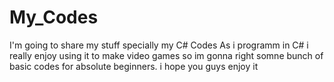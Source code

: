 # My_Codes
I'm going to share my stuff specially my C# Codes 
As i programm in C# i really enjoy using it to make video games so im gonna right somne bunch of basic codes for absolute beginners.
i hope you guys enjoy it 
